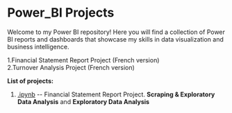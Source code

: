# Power_BI Projects

Welcome to my Power BI repository! Here you will find a collection of Power BI reports and dashboards that showcase my skills in data visualization and business intelligence.


1.Financial Statement Report Project (French version) <br>
2.Turnover Analysis Project (French version)

**List of projects:**
1. [.ipynb]() -- Financial Statement Report Project. **Scraping & Exploratory Data Analysis** and **Exploratory Data Analysis**
